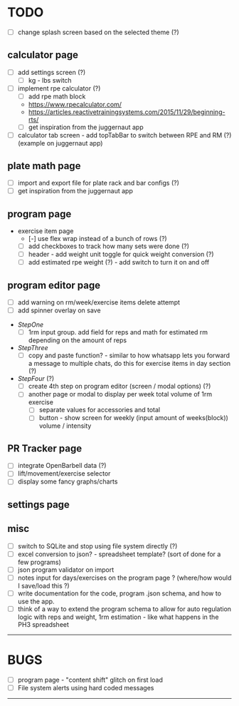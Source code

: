 # TODO

- [ ] change splash screen based on the selected theme (?)

## calculator page
  - [ ] add settings screen (?)
    - [ ] kg - lbs switch
  - [ ] implement rpe calculator (?)
    - [ ] add rpe math block
    - https://www.rpecalculator.com/
    - https://articles.reactivetrainingsystems.com/2015/11/29/beginning-rts/
    - [ ] get inspiration from the juggernaut app
  - [ ] calculator tab screen - add topTabBar to switch between RPE and RM (?) (example on juggernaut app)

## plate math page
  - [ ] import and export file for plate rack and bar configs (?)
  - [ ] get inspiration from the juggernaut app

## program page
  - exercise item page
    - [-] use flex wrap instead of a bunch of rows (?)
    - [ ] add checkboxes to track how many sets were done (?)
    - [ ] header - add weight unit toggle for quick weight conversion (?)
    - [ ] add estimated rpe weight (?) - add switch to turn it on and off

## program editor page
  - [ ] add warning on rm/week/exercise items delete attempt
  - [ ] add spinner overlay on save
  - *StepOne*
    - [ ] 1rm input group. add field for reps and math for estimated rm depending on the amount of reps
  - *StepThree*
    - [ ] copy and paste function? - similar to how whatsapp lets you forward a message to multiple chats, do this for exercise items in day section (?)
  - *StepFour* (?)
    - [ ] create 4th step on program editor (screen / modal options) (?)
    - [ ] another page or modal to display per week total volume of 1rm exercise
      - [ ] separate values for accessories and total
      - [ ] button - show screen for weekly (input amount of weeks(block)) volume / intensity

## PR Tracker page
  - [ ] integrate OpenBarbell data (?)
  - [ ] lift/movement/exercise selector
  - [ ] display some fancy graphs/charts

## settings page

## misc
  - [ ] switch to SQLite and stop using file system directly (?)
  - [ ] excel conversion to json? - spreadsheet template? (sort of done for a few programs)
  - [ ] json program validator on import
  - [ ] notes input for days/exercises on the program page ? (where/how would I save/load this ?)
  - [ ] write documentation for the code, program .json schema, and how to use the app.
  - [ ] think of a way to extend the program schema to allow for auto regulation logic with reps and weight, 1rm estimation - like what happens in the PH3 spreadsheet

---

# BUGS

- [ ] program page - "content shift" glitch on first load
- [ ] File system alerts using hard coded messages

---
